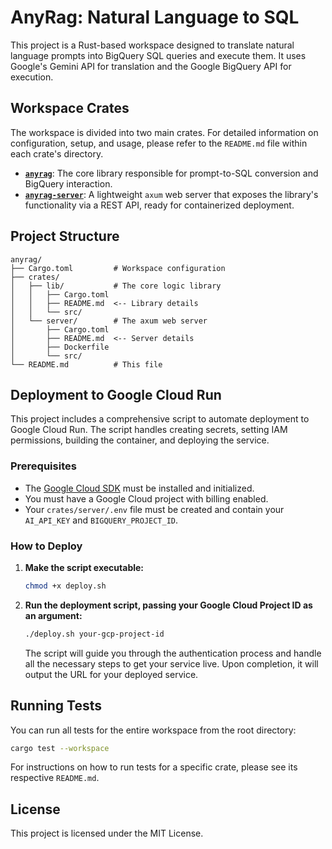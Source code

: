 # AnyRag: Natural Language to SQL

This project is a Rust-based workspace designed to translate natural language prompts into BigQuery SQL queries and execute them. It uses Google's Gemini API for translation and the Google BigQuery API for execution.

## Workspace Crates

The workspace is divided into two main crates. For detailed information on configuration, setup, and usage, please refer to the `README.md` file within each crate's directory.

-   **[`anyrag`](crates/lib/README.md)**: The core library responsible for prompt-to-SQL conversion and BigQuery interaction.
-   **[`anyrag-server`](crates/server/README.md)**: A lightweight `axum` web server that exposes the library's functionality via a REST API, ready for containerized deployment.

## Project Structure

```
anyrag/
├── Cargo.toml         # Workspace configuration
├── crates/
│   ├── lib/           # The core logic library
│   │   ├── Cargo.toml
│   │   ├── README.md  <-- Library details
│   │   └── src/
│   └── server/        # The axum web server
│       ├── Cargo.toml
│       ├── README.md  <-- Server details
│       ├── Dockerfile
│       └── src/
└── README.md          # This file
```

## Deployment to Google Cloud Run

This project includes a comprehensive script to automate deployment to Google Cloud Run. The script handles creating secrets, setting IAM permissions, building the container, and deploying the service.

### Prerequisites

-   The [Google Cloud SDK](https://cloud.google.com/sdk/docs/install) must be installed and initialized.
-   You must have a Google Cloud project with billing enabled.
-   Your `crates/server/.env` file must be created and contain your `AI_API_KEY` and `BIGQUERY_PROJECT_ID`.

### How to Deploy

1.  **Make the script executable:**
    ```sh
    chmod +x deploy.sh
    ```

2.  **Run the deployment script, passing your Google Cloud Project ID as an argument:**
    ```sh
    ./deploy.sh your-gcp-project-id
    ```
    The script will guide you through the authentication process and handle all the necessary steps to get your service live. Upon completion, it will output the URL for your deployed service.

## Running Tests

You can run all tests for the entire workspace from the root directory:

```sh
cargo test --workspace
```

For instructions on how to run tests for a specific crate, please see its respective `README.md`.

## License

This project is licensed under the MIT License.